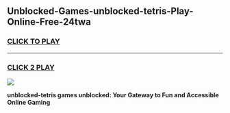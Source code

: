 
## Unblocked-Games-unblocked-tetris-Play-Online-Free-24twa
<h3>
<a href="https://premium76.site?title=unblocked-tetris&ref=26A">CLICK TO PLAY</a></h3>
<hr>

<h3>
<a href="https://premium76.site?title=unblocked-tetris&ref=26A">CLICK 2 PLAY</a>
  
</h3>

<a href="https://premium76.site?title=unblocked-tetris&ref=26A"><img src="https://clearcache.store/games.png"></a>


**unblocked-tetris games unblocked: Your Gateway to Fun and Accessible Online Gaming**
